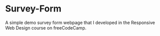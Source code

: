 # Survey-Form
A simple demo survey form webpage that I developed in the Responsive Web Design course on freeCodeCamp.
